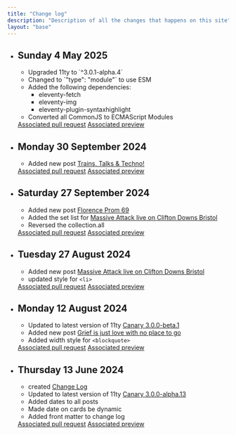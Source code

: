 ```yaml
---
title: "Change log"
description: "Description of all the changes that happens on this site"
layout: "base"
---
```

<ul class="change-log">
  <li>
    <h2>Sunday 4 May 2025</h2>
    <ul>
      <li>Upgraded 11ty to `^3.0.1-alpha.4`</li>
      <li>Changed to `"type": "module"` to use ESM</li>
      <li>Added the following dependencies:
        <ul>
          <li>eleventy-fetch</li>
          <li>eleventy-img</li>
          <li>eleventy-plugin-syntaxhighlight</li>
        </ul>
      </li>
      <li>Converted all CommonJS to ECMAScript Modules</li>
    </ul>
    <a href="https://github.com/dletorey/rebuild/pull/16">Associated pull request</a>
    <a href="https://deploy-preview-16--letorey.netlify.app/">Associated preview</a>
  </li>
  <li>
    <h2>Monday 30 September 2024</h2>
    <ul>
      <li>Added new post <a href="/posts/trains-talks-and-techno/">Trains, Talks & Techno!</a></li>
    </ul>
    <a href="https://github.com/dletorey/rebuild/pull/15">Associated pull request</a>
    <a href="https://deploy-preview-15--letorey.netlify.app/">Associated preview</a>
  </li>
  <li>
    <h2>Saturday 27 September 2024</h2>
    <ul>
      <li>Added new post <a href="/posts/florence-prom69/">Florence Prom 69</a></li>
      <li>Added the set list for <a href="/posts/massive-attack-bristol-2024/">Massive Attack live on Clifton Downs Bristol</a></li>
      <li>Reversed the collection.all</li>
    </ul>
    <a href="https://github.com/dletorey/rebuild/pull/14">Associated pull request</a>
    <a href="https://deploy-preview-14--letorey.netlify.app/">Associated preview</a>
  </li>
  <li>
    <h2>Tuesday 27 August 2024</h2>
    <ul>
      <li>Added new post <a href="/posts/massive-attack-bristol-2024/">Massive Attack live on Clifton Downs Bristol</a></li>
      <li>updated style for <code>&lt;li&gt;</code></li>
    </ul>
    <a href="https://github.com/dletorey/rebuild/pull/13">Associated pull request</a>
    <a href="https://deploy-preview-13--letorey.netlify.app/">Associated preview</a>
  </li>
  <li>
    <h2>Monday 12 August 2024</h2>
    <ul>
      <li>Updated to latest version of 11ty <a href="https://www.11ty.dev/blog/canary-eleventy-v3/">Canary 3.0.0-beta.1</a></li>
      <li>Added new post <a href="/posts/grief-is-just-love-with-no-place-to-go/">Grief is just love with no place to go</a></li>
      <li>Added width style for <code>&lt;blockquote&gt;</code></li>
    </ul>
    <a href="https://github.com/dletorey/rebuild/pull/12">Associated pull request</a>
    <a href="https://deploy-preview-12--letorey.netlify.app/">Associated preview</a>
  </li>
  <li>
    <h2>Thursday 13 June 2024</h2>
    <ul>
      <li>created <a href="/change-log">Change Log</a></li>      
      <li>Updated to latest version of 11ty <a href="https://www.11ty.dev/blog/canary-eleventy-v3/">Canary 3.0.0-alpha.13</a></li>
      <li>Added dates to all posts</li>
      <li>Made date on cards be dynamic</li>
      <li>Added front matter to change log</li>
    </ul>
    <a href="https://github.com/dletorey/rebuild/pull/11">Associated pull request</a>
    <a href="https://deploy-preview-11--letorey.netlify.app/">Associated preview</a>
  </li>
</ul>